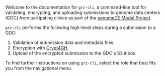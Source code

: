 Welcome to the documentation for `grz-cli`, a command-line tool for validating, encrypting, and uploading submissions to genome data centers (GDC) from partipating clinics as part of the [genomeDE Model Project](https://www.bundesgesundheitsministerium.de/en/en/international/european-health-policy/genomde-en/).

`grz-cli` performs the following high-level steps during a submission to a GDC:

1. Validation of submission data and metadata files.
2. Encryption with [Crypt4GH](https://crypt4gh.readthedocs.io/).
3. Upload of the encrypted submission to the GDC's S3 inbox.

To find further instructions on using `grz-cli`, select the role that best fits you from the navigational menu.
